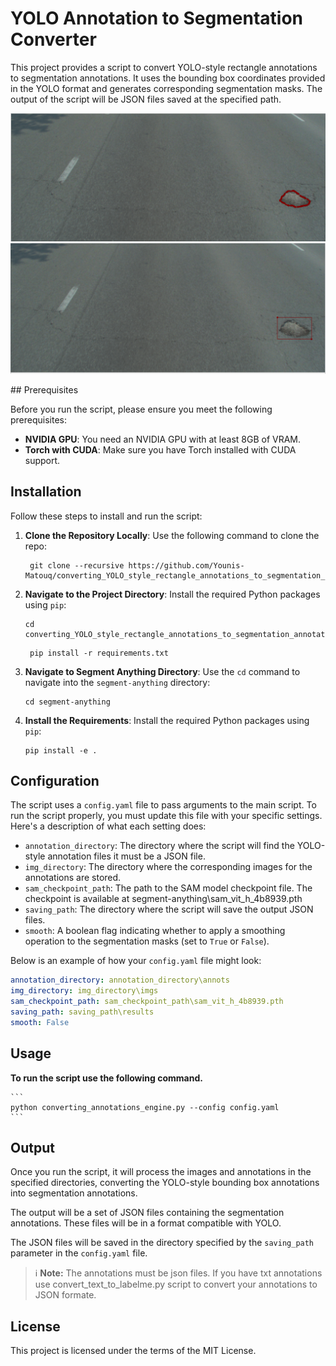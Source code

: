 # YOLO Annotation to Segmentation Converter

This project provides a script to convert YOLO-style rectangle annotations to segmentation annotations. It uses the bounding box coordinates provided in the YOLO format and generates corresponding segmentation masks. The output of the script will be JSON files saved at the specified path.

<p float="left" align="center">
  <img src="./script_output_example/example_1_seg.png" width="550" />
  <img src="./script_output_example/example_1_rect.png" width="550" /> 
</p>
## Prerequisites

Before you run the script, please ensure you meet the following prerequisites:

- **NVIDIA GPU**: You need an NVIDIA GPU with at least 8GB of VRAM.
- **Torch with CUDA**: Make sure you have Torch installed with CUDA support.


## Installation

Follow these steps to install and run the script:

1. **Clone the Repository Locally**: Use the following command to clone the repo:
   ```shell
    git clone --recursive https://github.com/Younis-Matouq/converting_YOLO_style_rectangle_annotations_to_segmentation_annotations.git
    ```

2. **Navigate to the Project Directory**: Install the required Python packages using `pip`:

    ```shell
    cd converting_YOLO_style_rectangle_annotations_to_segmentation_annotations
    ```

   ```shell
    pip install -r requirements.txt
    ```
3. **Navigate to Segment Anything Directory**: Use the `cd` command to navigate into the `segment-anything` directory:

    ```shell
    cd segment-anything
    ```

4. **Install the Requirements**: Install the required Python packages using `pip`:

    ```shell
    pip install -e .
    ```

## Configuration

The script uses a `config.yaml` file to pass arguments to the main script. To run the script properly, you must update this file with your specific settings. Here's a description of what each setting does:

- `annotation_directory`: The directory where the script will find the YOLO-style annotation files it must be a JSON file.
- `img_directory`: The directory where the corresponding images for the annotations are stored.
- `sam_checkpoint_path`: The path to the SAM model checkpoint file. The checkpoint is available at segment-anything\sam_vit_h_4b8939.pth
- `saving_path`: The directory where the script will save the output JSON files.
- `smooth`: A boolean flag indicating whether to apply a smoothing operation to the segmentation masks (set to `True` or `False`).

Below is an example of how your `config.yaml` file might look:

```yaml
annotation_directory: annotation_directory\annots
img_directory: img_directory\imgs
sam_checkpoint_path: sam_checkpoint_path\sam_vit_h_4b8939.pth
saving_path: saving_path\results
smooth: False
```

## Usage 
**To run the script use the following command.**

    ```
    python converting_annotations_engine.py --config config.yaml
    ```

## Output

Once you run the script, it will process the images and annotations in the specified directories, converting the YOLO-style bounding box annotations into segmentation annotations. 

The output will be a set of JSON files containing the segmentation annotations. These files will be in a format compatible with YOLO.

The JSON files will be saved in the directory specified by the `saving_path` parameter in the `config.yaml` file.

> :information_source: **Note:** The annotations must be json files. If you have txt annotations use convert_text_to_labelme.py script to convert your annotations to JSON formate.

## License

This project is licensed under the terms of the MIT License.



